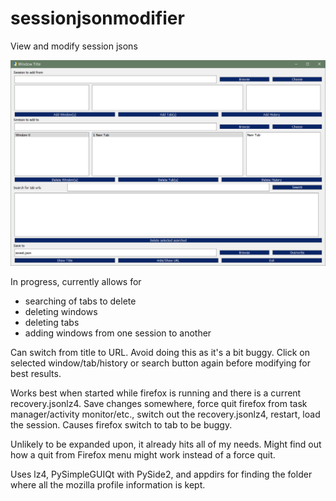 # sessionjsonmodifier
View and modify session jsons

![preview](sessionjson.PNG)

In progress, currently allows for 
* searching of tabs to delete
* deleting windows 
* deleting tabs
* adding windows from one session to another

Can switch from title to URL. Avoid doing this as it's a bit buggy. Click on selected window/tab/history or search button again before modifying for best results. 

Works best when started while firefox is running and there is a current recovery.jsonlz4. Save changes somewhere, force quit firefox from task manager/activity monitor/etc., switch out the recovery.jsonlz4, restart, load the session. Causes firefox switch to tab to be buggy.

Unlikely to be expanded upon, it already hits all of my needs. Might find out how a quit from Firefox menu might work instead of a force quit.

Uses lz4, PySimpleGUIQt with PySide2, and appdirs for finding the folder where all the mozilla profile information is kept.
